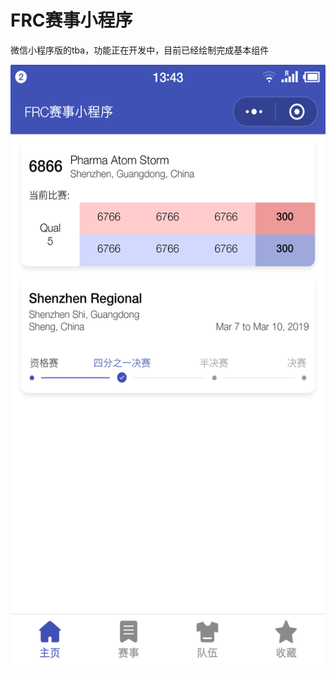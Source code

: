 # FRC赛事小程序
微信小程序版的tba，功能正在开发中，目前已经绘制完成基本组件
<div align="center">
  <img width="540" height="960" src="https://github.com/eddy20001118/FRCMiniProgram/blob/master/readme-img/img1.png"/>
</div>
